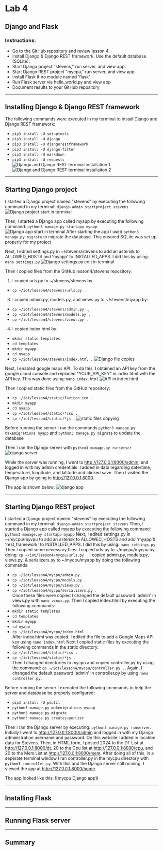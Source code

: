 # Lab 4
## Django and Flask
### Instructions: 
- Go to the GitHub repository and review lesson 4.
- Install Django & Django REST framework. Use the default database (SQLite).
- Start Django project "stevens," run server, and view app.
- Start Django REST project "mycpu," run server, and view app.
- Install Flask if no module named 'flask'
- Run Flask server via hello_world.py and view app
- Document results to your GitHub repository

--- 
## Installing Django & Django REST framework
The following commands were executed in my terminal to install Django and Django REST framework: 
- `pip3 install -U setuptools` 
- `pip3 install -U django`
- `pip3 install -U djangorestframework`
- `pip3 install -U django-filter`
- `pip3 install -U markdown`
- `pip3 install -U requests`
![Django and Django REST terminal installation 1](https://github.com/ardensentak/CPE322/blob/main/Labs/Lab4/lab4images/lab4installD1.png)
![Django and Django REST terminal installation 2](https://github.com/ardensentak/CPE322/blob/main/Labs/Lab4/lab4images/lab4installD2.png)

---
## Starting Django project
I started a Django project named "stevens" by executing the following command in my terminal:
`django-admin startproject stevens`
![Django project start in terminal](https://github.com/ardensentak/CPE322/blob/main/Labs/Lab4/lab4images/lab4projectStevens.png)

Then, I started a Django app called myapp by executing the following command:
`python3 manage.py startapp myapp`
![Django app start in terminal](https://github.com/ardensentak/CPE322/blob/main/Labs/Lab4/lab4images/lab4makeApp.png)
After starting the app I used `python3 manage.py migrate` to migrate the database. This ensured SQLite was set up properly for my project

Next, I edited settings.py in ~/stevens/stevens to add an asterisk to ALLOWED_HOSTS and 'myapp' to INSTALLED_APPS. I did this by using: `nano settings.py`
![Django settings.py edit in terminal](https://github.com/ardensentak/CPE322/blob/main/Labs/Lab4/lab4images/usednanotoeditsettings.png)

Then I copied files from the GitHub lesson4/stevens repository. 
1. I copied urls.py to ~/stevens/stevens by:
- `cp ~/iot/lesson4/stevens/urls.py .`
3. I copied admin.py, models.py, and views.py to ~/stevens/myapp by:
- `cp ~/iot/lesson4/stevens/admin.py .`, 
- `cp ~/iot/lesson4/stevens/models.py .`
- `cp ~/iot/lesson4/stevens/views.py .`
4. I copied index.html by:
 - `mkdir static templates`
- `cd templates`
- `mkdir myapp`
- `cd myapp`
- `cp ~/iot/lesson4/stevens/index.html .`
![Django file copies](https://github.com/ardensentak/CPE322/blob/main/Labs/Lab4/lab4images/cpslab4.png)

Next, I enabled google maps API. To do this, I obtained an API key from the google cloud console and replaced "YOUR_API_KEY" in index.html with the API key. This was done using: `nano index.html`
![API in index.html](https://github.com/ardensentak/CPE322/blob/main/Labs/Lab4/lab4images/APIchangeinindex.png)

Then I copied static files from the GitHub repository:
- `cp ~/iot/lesson4/static/favicon.ico .`
- `mkdir myapp`
- `cd myapp`
- `cp ~/iot/lesson4/static/*css .`
- `cp ~/iot/lesson4/static/*js .`
![static files copying](https://github.com/ardensentak/CPE322/blob/main/Labs/Lab4/lab4images/lab4cpsset2.png)

Before running the server I ran the commands `python3 manage.py makemigrations myapp` and `python3 manage.py migrate` to update the database

Then I ran the Django server with `python3 manage.py runserver`
![django server](https://github.com/ardensentak/CPE322/blob/main/Labs/Lab4/lab4images/djangoserverruncode.png)

While the server was running, I went to http://127.0.0.1:8000/admin, and logged in with my admin credentials. I added in data regarding date/time, temperature, longitude, and latitude and clicked save.
Then I visited the Django app by going to http://127.0.0.1:8000.

The app is shown below: 
![django app](https://github.com/ardensentak/CPE322/blob/main/Labs/Lab4/lab4images/IMG_9879.jpg)


---
## Starting Django REST project
I started a Django project named "stevens" by executing the following command in my terminal:
`django-admin startproject stevens`
Then, I started a Django app called myapp by executing the following command:
`python3 manage.py startapp myapp`
Next, I edited settings.py in ~/mycpu/myvpu to add an asterisk to ALLOWED_HOSTS and add 'myapp'& 'rest_framework' to INSTALLED_APPS. I did this by using: `nano settings.py`
Then I copied some necessary files:
I copied urls.py to ~/mycpu/mycpu by doing: `cp ~/iot/lesson4/mycpu/urls.py .`
I copied admin.py, models.py, views.py, & serializers.py to ~/mycpu/myapp by doing the following commands:
- `cp ~/iot/lesson4/mycpu/admin.py .`
- `cp ~/iot/lesson4/mycpu/models.py .`
- `cp ~/iot/lesson4/mycpu/views.py .`
- `cp ~/iot/lesson4/mycpu/serializers.py .` </br>
Once these files were copied I changed the default password 'admin' in views.py with `nano views.py`. Then I copied index.html by executing the following commands:
- `mkdir static templates`
- `cd templates`
- `mkdir myapp`
- `cd myapp`
- `cp ~/iot/lesson4/mycpu/index.html .` </br>
After index.html was copied. I edited the file to add a Google Maps API key using `nano index.html`
Next I copied static files by executing the following commands in the static directory:
- `cp ~/iot/lesson4/static/*css .`
- `cp ~/iot/lesson4/static/*js .` </br>
Then I changed directories to mycpu and copied controller.py by using the command: `cp ~/iot/lesson4/mycpu/controller.py .`. Again, I changed the default password 'admin' in controller.py by using `nano controller.py`.

Before running the server I executed the following commands to help the server and database be properly configured:
- `pip3 install -U psutil`
- `python3 manage.py makemigrations myapp`
- `python3 manage.py migrate`
- `python3 manage.py createsuperuser` </br>

Then I ran the Django server by executing: `python3 manage.py runserver`. Initially I went to  http://127.0.0.1:8000/admin and logged in with my Django administration username and password. On this website I added in location data for Stevens. Then, in HTML form, I posted 2024 to the DT List at http://127.0.0.1:8000/dt, 20 to the Cpu list at http://127.0.0.1:8000/cpu, and 20 to the Mem List at http://127.0.0.1:8000/mem. After doing all of this, in a seperate terminal window I ran controller.py in the mycpu directory with `python3 controller.py`. With this and the Django server still running, I viewed the app at  http://127.0.0.1:8000/home. </br>

The app looked like this: 
![mycpu Django app](

  



---
## Installing Flask
---

## Running Flask server
---

## Summary

